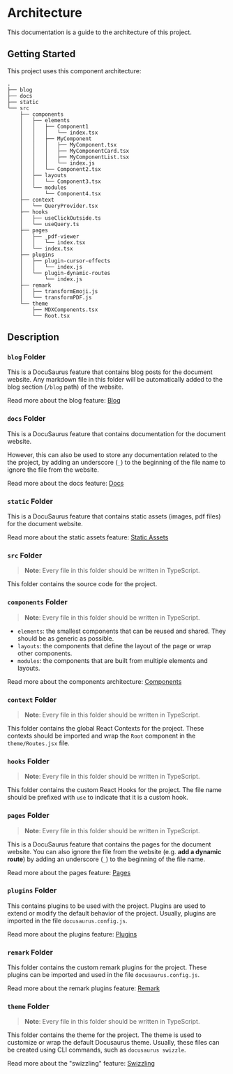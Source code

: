 # Architecture

This documentation is a guide to the architecture of this project.

## Getting Started

This project uses this component architecture:

```
.
├── blog
├── docs
├── static
└── src
    ├── components
    │   ├── elements
    │   │   ├── Component1
    │   │   │   └── index.tsx
    │   │   ├── MyComponent
    │   │   │   ├── MyComponent.tsx
    │   │   │   ├── MyComponentCard.tsx
    │   │   │   ├── MyComponentList.tsx
    │   │   │   └── index.js
    │   │   └── Component2.tsx
    │   ├── layouts
    │   │   └── Component3.tsx
    │   └── modules
    │       └── Component4.tsx
    ├── context
    │   └── QueryProvider.tsx
    ├── hooks
    │   ├── useClickOutside.ts
    │   └── useQuery.ts
    ├── pages
    │   ├── _pdf-viewer
    │   │   └── index.tsx
    │   └── index.tsx
    ├── plugins
    │   ├── plugin-cursor-effects
    │   │   └── index.js
    │   └── plugin-dynamic-routes
    │       └── index.js
    ├── remark
    │   ├── transformEmoji.js
    │   └── transformPDF.js
    └── theme
        ├── MDXComponents.tsx
        └── Root.tsx

```

## Description

### `blog` Folder

This is a DocuSaurus feature that contains blog posts for the document website.
Any markdown file in this folder will be automatically added to the blog section
(`/blog` path) of the website.

Read more about the blog feature: [Blog](https://docusaurus.io/docs/blog)

### `docs` Folder

This is a DocuSaurus feature that contains documentation for the document
website.

However, this can also be used to store any documentation related to the
the project, by adding an underscore (`_`) to the beginning of the file name to
ignore the file from the website.

Read more about the docs feature:
[Docs](https://docusaurus.io/docs/docs-introduction)

### `static` Folder

This is a DocuSaurus feature that contains static assets (images, pdf files) for
the document website.

Read more about the static assets feature:
[Static Assets](https://docusaurus.io/docs/static-assets)

### `src` Folder

> **Note**: Every file in this folder should be written in TypeScript.

This folder contains the source code for the project.

### `components` Folder

> **Note**: Every file in this folder should be written in TypeScript.

- `elements`: the smallest components that can be reused and shared. They
  should be as generic as possible.
- `layouts`: the components that define the layout of the page or wrap other
  components.
- `modules`: the components that are built from multiple elements and layouts.

Read more about the components architecture: [Components](./components.md)

### `context` Folder

> **Note**: Every file in this folder should be written in TypeScript.

This folder contains the global React Contexts for the project. These contexts
should be imported and wrap the `Root` component in the `theme/Routes.jsx` file.

### `hooks` Folder

> **Note**: Every file in this folder should be written in TypeScript.

This folder contains the custom React Hooks for the project. The file name
should be prefixed with `use` to indicate that it is a custom hook.

### `pages` Folder

> **Note**: Every file in this folder should be written in TypeScript.

This is a DocuSaurus feature that contains the pages for the document website.
You can also ignore the file from the website (e.g. **add a dynamic route**) by
adding an underscore (`_`) to the beginning of the file name.

Read more about the pages feature:
[Pages](https://docusaurus.io/docs/creating-pages)

### `plugins` Folder

This contains plugins to be used with the project. Plugins are used to extend or
modify the default behavior of the project. Usually, plugins are imported in the
file `docusaurus.config.js`.

Read more about the plugins feature:
[Plugins](https://docusaurus.io/docs/advanced/plugins)

### `remark` Folder

This folder contains the custom remark plugins for the project. These plugins
can be imported and used in the file `docusaurus.config.js`.

Read more about the remark plugins feature:
[Remark](https://github.com/remarkjs/remark)

### `theme` Folder

> **Note**: Every file in this folder should be written in TypeScript.

This folder contains the theme for the project. The theme is used to customize
or wrap the default Docusaurus theme. Usually, these files can be created using
CLI commands, such as `docusaurus swizzle`.

Read more about the "swizzling" feature:
[Swizzling](https://docusaurus.io/docs/swizzling)
